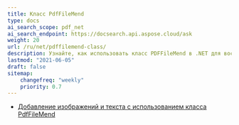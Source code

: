 ```yaml
---
title: Класс PdfFileMend
type: docs
ai_search_scope: pdf_net
ai_search_endpoint: https://docsearch.api.aspose.cloud/ask
weight: 20
url: /ru/net/pdffilemend-class/
description: Узнайте, как использовать класс PDFFileMend в .NET для восстановления повреждённых PDF-файлов с помощью Aspose.PDF.
lastmod: "2021-06-05"
draft: false
sitemap:
    changefreq: "weekly"
    priority: 0.7
---
```

- [Добавление изображений и текста с использованием класса PdfFileMend](/pdf/net/добавление-изображений-и-текста-с-использованием-класса-pdffilemend/)